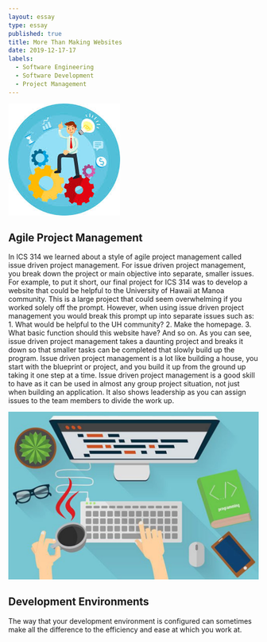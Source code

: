 ```yaml
---
layout: essay
type: essay
published: true
title: More Than Making Websites
date: 2019-12-17-17
labels:
  - Software Engineering
  - Software Development
  - Project Management
---
```


<img class="ui small right floated rounded image" src="../images/ProjectManagement.jpeg">

## **Agile Project Management**
In ICS 314 we learned about a style of agile project management called issue driven project management. For issue driven project management, you break down the project or main objective into separate, smaller issues. For example, to put it short, our final project for ICS 314 was to develop a website that could be helpful to the University of Hawaii at Manoa community. This is a large project that could seem overwhelming if you worked solely off the prompt. However, when using issue driven project management you would break this prompt up into separate issues such as: 1. What would be helpful to the UH community? 2. Make the homepage. 3. What basic function should this website have? And so on. As you can see, issue driven project management takes a daunting project and breaks it down so that smaller tasks can be completed that slowly build up the program. Issue driven project management is a lot like building a house, you start with the blueprint or project, and you build it up from the ground up taking it one step at a time. Issue driven project management is a good skill to have as it can be used in almost any group project situation, not just when building an application. It also shows leadership as you can assign issues to the team members to divide the work up.

<img class="ui small right floated rounded image" src="../images/developmentEnvironment.jpeg">

## **Development Environments**
The way that your development environment is configured can sometimes make all the difference to the efficiency and
 ease at which you work at.